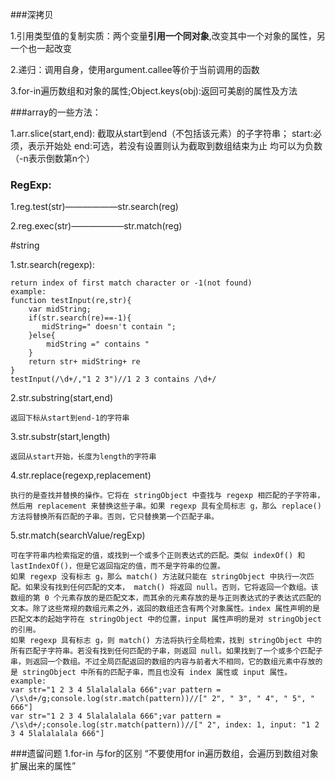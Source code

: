 ###深拷贝

1.引用类型值的复制实质：两个变量**引用一个同对象**,改变其中一个对象的属性，另一个也一起改变

2.递归：调用自身，使用argument.callee等价于当前调用的函数

3.for-in遍历数组和对象的属性;Object.keys(obj):返回可美剧的属性及方法

###array的一些方法：

1.arr.slice(start,end):
    截取从start到end（不包括该元素）的子字符串；
    start:必须，表示开始处
    end:可选，若没有设置则认为截取到数组结束为止
    均可以为负数（-n表示倒数第n个）
    
    



### RegExp:

1.reg.test(str)——————str.search(reg)

2.reg.exec(str)——————str.match(reg)

#string

1.str.search(regexp):

    return index of first match character or -1(not found)
    example:
    function testInput(re,str){
        var midString;
        if(str.search(re)==-1){
           midString=" doesn't contain ";
        }else{
            midString =" contains "
        }
        return str+ midString+ re 
    }
    testInput(/\d+/,"1 2 3")//1 2 3 contains /\d+/
    
2.str.substring(start,end)

    返回下标从start到end-1的字符串

3.str.substr(start,length)

    返回从start开始，长度为length的字符串
    
4.str.replace(regexp,replacement)

    执行的是查找并替换的操作。它将在 stringObject 中查找与 regexp 相匹配的子字符串，然后用 replacement 来替换这些子串。如果 regexp 具有全局标志 g，那么 replace() 方法将替换所有匹配的子串。否则，它只替换第一个匹配子串。

5.str.match(searchValue/regExp)
    
    可在字符串内检索指定的值，或找到一个或多个正则表达式的匹配。类似 indexOf() 和 lastIndexOf()，但是它返回指定的值，而不是字符串的位置。
    如果 regexp 没有标志 g，那么 match() 方法就只能在 stringObject 中执行一次匹配。如果没有找到任何匹配的文本， match() 将返回 null。否则，它将返回一个数组。该数组的第 0 个元素存放的是匹配文本，而其余的元素存放的是与正则表达式的子表达式匹配的文本。除了这些常规的数组元素之外，返回的数组还含有两个对象属性。index 属性声明的是匹配文本的起始字符在 stringObject 中的位置，input 属性声明的是对 stringObject 的引用。
    如果 regexp 具有标志 g，则 match() 方法将执行全局检索，找到 stringObject 中的所有匹配子字符串。若没有找到任何匹配的子串，则返回 null。如果找到了一个或多个匹配子串，则返回一个数组。不过全局匹配返回的数组的内容与前者大不相同，它的数组元素中存放的是 stringObject 中所有的匹配子串，而且也没有 index 属性或 input 属性。
    example:
    var str="1 2 3 4 5lalalalala 666";var pattern = /\s\d+/g;console.log(str.match(pattern))//[" 2", " 3", " 4", " 5", " 666"]
    var str="1 2 3 4 5lalalalala 666";var pattern = /\s\d+/;console.log(str.match(pattern))//[" 2", index: 1, input: "1 2 3 4 5lalalalala 666"]


###遗留问题
1.for-in 与for的区别
    “不要使用for in遍历数组，会遍历到数组对象扩展出来的属性”
